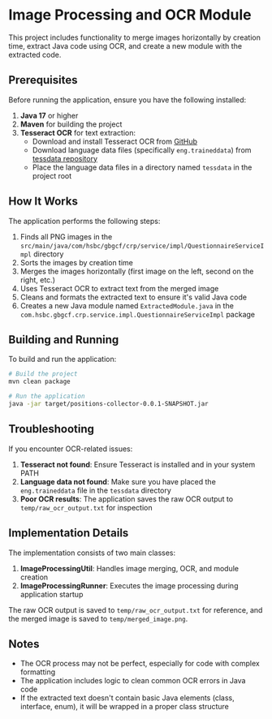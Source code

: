 # Image Processing and OCR Module

This project includes functionality to merge images horizontally by creation time, extract Java code using OCR, and create a new module with the extracted code.

## Prerequisites

Before running the application, ensure you have the following installed:

1. **Java 17** or higher
2. **Maven** for building the project
3. **Tesseract OCR** for text extraction:
   - Download and install Tesseract OCR from [GitHub](https://github.com/tesseract-ocr/tesseract)
   - Download language data files (specifically `eng.traineddata`) from [tessdata repository](https://github.com/tesseract-ocr/tessdata)
   - Place the language data files in a directory named `tessdata` in the project root

## How It Works

The application performs the following steps:

1. Finds all PNG images in the `src/main/java/com/hsbc/gbgcf/crp/service/impl/QuestionnaireServiceImpl` directory
2. Sorts the images by creation time
3. Merges the images horizontally (first image on the left, second on the right, etc.)
4. Uses Tesseract OCR to extract text from the merged image
5. Cleans and formats the extracted text to ensure it's valid Java code
6. Creates a new Java module named `ExtractedModule.java` in the `com.hsbc.gbgcf.crp.service.impl.QuestionnaireServiceImpl` package

## Building and Running

To build and run the application:

```bash
# Build the project
mvn clean package

# Run the application
java -jar target/positions-collector-0.0.1-SNAPSHOT.jar
```

## Troubleshooting

If you encounter OCR-related issues:

1. **Tesseract not found**: Ensure Tesseract is installed and in your system PATH
2. **Language data not found**: Make sure you have placed the `eng.traineddata` file in the `tessdata` directory
3. **Poor OCR results**: The application saves the raw OCR output to `temp/raw_ocr_output.txt` for inspection

## Implementation Details

The implementation consists of two main classes:

1. **ImageProcessingUtil**: Handles image merging, OCR, and module creation
2. **ImageProcessingRunner**: Executes the image processing during application startup

The raw OCR output is saved to `temp/raw_ocr_output.txt` for reference, and the merged image is saved to `temp/merged_image.png`.

## Notes

- The OCR process may not be perfect, especially for code with complex formatting
- The application includes logic to clean common OCR errors in Java code
- If the extracted text doesn't contain basic Java elements (class, interface, enum), it will be wrapped in a proper class structure